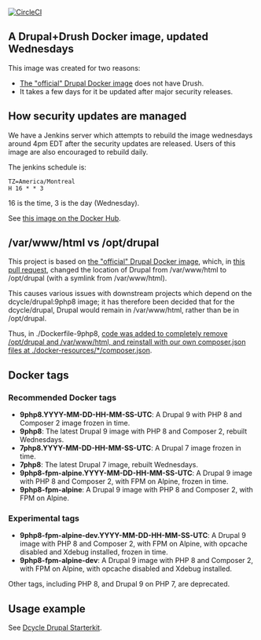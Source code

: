 [![CircleCI](https://circleci.com/gh/dcycle/docker-drupal.svg?style=svg)](https://circleci.com/gh/dcycle/docker-drupal)

A Drupal+Drush Docker image, updated Wednesdays
-----

This image was created for two reasons:

 * [The "official" Drupal Docker image](https://hub.docker.com/_/drupal/) does not have Drush.
 * It takes a few days for it be updated after major security releases.

How security updates are managed
-----

We have a Jenkins server which attempts to rebuild the image wednesdays around 4pm EDT after the security updates are released. Users of this image are also encouraged to rebuild daily.

The jenkins schedule is:

    TZ=America/Montreal
    H 16 * * 3

16 is the time, 3 is the day (Wednesday).

See [this image on the Docker Hub](https://hub.docker.com/r/dcycle/drupal/).

/var/www/html vs /opt/drupal
-----

This project is based on [the "official" Drupal Docker image](https://hub.docker.com/_/drupal/), which, in [this pull request](https://github.com/docker-library/drupal/pull/176), changed the location of Drupal from /var/www/html to /opt/drupal (with a symlink from /var/www/html).

This causes various issues with downstream projects which depend on the dcycle/drupal:9php8 image; it has therefore been decided that for the dcycle/drupal, Drupal would remain in /var/www/html, rather than be in /opt/drupal.

Thus, in ./Dockerfile-9php8, [code was added to completely remove /opt/drupal and /var/www/html, and reinstall with our own composer.json files at ./docker-resources/*/composer.json](https://github.com/dcycle/docker-drupal/pull/13).

Docker tags
-----

### Recommended Docker tags

* **9php8.YYYY-MM-DD-HH-MM-SS-UTC**: A Drupal 9 with PHP 8 and Composer 2 image frozen in time.
* **9php8**: The latest Drupal 9 image with PHP 8 and Composer 2, rebuilt Wednesdays.
* **7php8.YYYY-MM-DD-HH-MM-SS-UTC**: A Drupal 7 image frozen in time.
* **7php8**: The latest Drupal 7 image, rebuilt Wednesdays.
* **9php8-fpm-alpine.YYYY-MM-DD-HH-MM-SS-UTC**: A Drupal 9 image with PHP 8 and Composer 2, with FPM on Alpine, frozen in time.
* **9php8-fpm-alpine**: A Drupal 9 image with PHP 8 and Composer 2, with FPM on Alpine.

### Experimental tags

* **9php8-fpm-alpine-dev.YYYY-MM-DD-HH-MM-SS-UTC**: A Drupal 9 image with PHP 8 and Composer 2, with FPM on Alpine, with opcache disabled and Xdebug installed, frozen in time.
* **9php8-fpm-alpine-dev**: A Drupal 9 image with PHP 8 and Composer 2, with FPM on Alpine, with opcache disabled and Xdebug installed.

Other tags, including PHP 8, and Drupal 9 on PHP 7, are deprecated.

Usage example
-----

See [Dcycle Drupal Starterkit](https://github.com/dcycle/starterkit-drupal8site).
